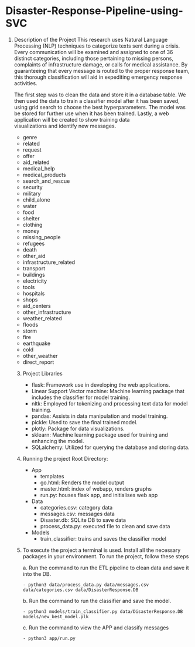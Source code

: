 # Disaster-Response-Pipeline-using-SVC

1. Description of the Project
This research uses Natural Language Processing (NLP) techniques to categorize texts sent during a crisis. Every communication will be examined and assigned to one of 36 distinct categories, including those pertaining to missing persons, complaints of infrastructure damage, or calls for medical assistance. By guaranteeing that every message is routed to the proper response team, this thorough classification will aid in expediting emergency response activities.

    The first step was to clean the data and store it in a database table. We then used the data to train a classifier 
    model after it has been saved, using grid search to choose the best hyperparameters. The model was be stored for     further use when it has been trained. Lastly, a web application will be created to show training data       
    visualizations and identify new messages.

     - genre
     - related
     - request
     - offer
     - aid_related
     - medical_help
     - medical_products
     - search_and_rescue
     - security
     - military
     - child_alone
     - water
     - food
     - shelter
     - clothing
     - money
     - missing_people
     - refugees
     - death
     - other_aid
     - infrastructure_related
     - transport
     - buildings
     - electricity
     - tools
     - hospitals
     - shops
     - aid_centers
     - other_infrastructure
     - weather_related
     - floods
     - storm
     - fire
     - earthquake
     - cold
     - other_weather
     - direct_report

    3) Project Libraries
        - flask: Framework use in developing the web applications.
        - Linear Support Vector machine: Machine learning package that includes the classifier for model training.
        - nltk: Employed for tokenizing and processing text data for model training.
        - pandas: Assists in data manipulation and model training.
        - pickle: Used to save the final trained model.
        - plotly: Package for data visualizations.
        - sklearn: Machine learning package used for training and enhancing the model.
        - SQLalchemy: Utilized for querying the database and storing data.
      
    4) Running the project
       Root Directory:
        - App
          - templates
          - go.html: Renders the model output
          - master.html: index of webapp, renders graphs
          - run.py: houses flask app, and initialises web app
        - Data
          - categories.csv: category data
          - messages.csv: messages data
          - Disaster.db: SQLite DB to save data
          - process_data.py: executed file to clean and save data
        - Models
          - train_classifier: trains and saves the classifier model
         
     5) To execute the project a terminal is used. Install all the necessary packages in your environment. To run the project, follow these steps
        
          a. Run the command to run the ETL pipeline to clean data and save it into the DB.
        
            - python3 data/process_data.py data/messages.csv data/categories.csv data/DisasterResponse.DB
        
          b. Run the command to run the classifier and save the model.
        
            - python3 models/train_classifier.py data/DisasterResponse.DB models/new_best_model.plk
    
          c. Run the command to view the APP and classify messages
    
            - python3 app/run.py 

